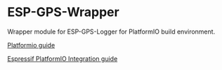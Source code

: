 # ESP-GPS-Wrapper
Wrapper module for ESP-GPS-Logger for PlatformIO build environment.

[Platformio guide](https://docs.espressif.com/projects/esp-idf/en/latest/esp32/third-party-tools/platformio.html)

[Espressif PlatformIO Integration guide](https://docs.espressif.com/projects/esp-idf/en/latest/esp32/third-party-tools/platformio.html)
